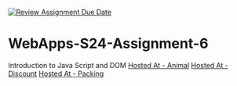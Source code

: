 [![Review Assignment Due Date](https://classroom.github.com/assets/deadline-readme-button-24ddc0f5d75046c5622901739e7c5dd533143b0c8e959d652212380cedb1ea36.svg)](https://classroom.github.com/a/1Z6dGCon)
# WebApps-S24-Assignment-6
Introduction to Java Script and DOM
[Hosted At - Animal](https://44-563-web-apps-s24.github.io/44563-webapps-s24-assignment6-5r1kanth/animal.html)
[Hosted At - Discount](https://44-563-web-apps-s24.github.io/44563-webapps-s24-assignment6-5r1kanth/discount.html)
[Hosted At - Packing](https://44-563-web-apps-s24.github.io/44563-webapps-s24-assignment6-5r1kanth/packing.html)
